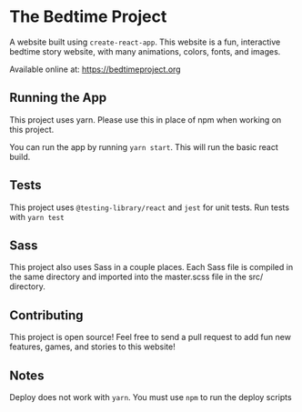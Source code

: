 # The Bedtime Project

A website built using `create-react-app`. This website is a fun, interactive bedtime story website, with many animations, colors, fonts, and images.

Available online at: https://bedtimeproject.org

## Running the App

This project uses yarn. Please use this in place of npm when working on this project.

You can run the app by running `yarn start`. This will run the basic react build.

## Tests

This project uses `@testing-library/react` and `jest` for unit tests. Run tests with `yarn test`

## Sass

This project also uses Sass in a couple places. Each Sass file is compiled in the same directory and imported into the master.scss file in the src/ directory.

## Contributing

This project is open source! Feel free to send a pull request to add fun new
features, games, and stories to this website!

## Notes

Deploy does not work with `yarn`. You must use `npm` to run the deploy scripts
